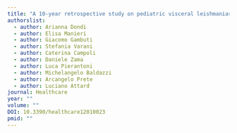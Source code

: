 ```yaml
---
title: "A 10-year retrospective study on pediatric visceral leishmaniasis in a European endemic area: diagnostic and short-course therapeutic strategies"
authorslist:
  - author: Arianna Dondi
  - author: Elisa Manieri
  - author: Giacomo Gambuti
  - author: Stefania Varani
  - author: Caterina Campoli
  - author: Daniele Zama
  - author: Luca Pierantoni
  - author: Michelangelo Baldazzi
  - author: Arcangelo Prete
  - author: Luciano Attard
journal: Healthcare
year: ""
volume: ""
DOI: 10.3390/healthcare12010023
pmid: ""
---
```

